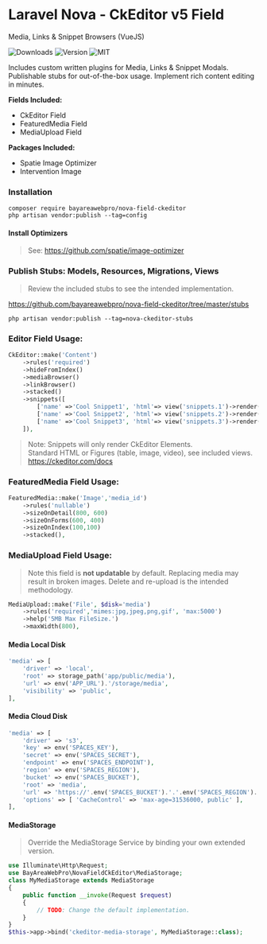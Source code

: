 # Laravel Nova - CkEditor v5 Field
Media, Links & Snippet Browsers (VueJS)

![Downloads](https://img.shields.io/packagist/dt/bayareawebpro/nova-field-ckeditor.svg)
![Version](https://img.shields.io/github/v/release/bayareawebpro/nova-field-ckeditor.svg)
![MIT](https://img.shields.io/badge/License-MIT-success.svg)

Includes custom written plugins for Media, Links & Snippet Modals.
Publishable stubs for out-of-the-box usage. Implement rich content editing in minutes.

**Fields Included:** 
- CkEditor Field
- FeaturedMedia Field
- MediaUpload Field

**Packages Included:** 
- Spatie Image Optimizer
- Intervention Image

### Installation
```shell script
composer require bayareawebpro/nova-field-ckeditor
php artisan vendor:publish --tag=config
```

#### Install Optimizers

> See: https://github.com/spatie/image-optimizer

### Publish Stubs: Models, Resources, Migrations, Views

> Review the included stubs to see the intended implementation.

https://github.com/bayareawebpro/nova-field-ckeditor/tree/master/stubs

```shell script
php artisan vendor:publish --tag=nova-ckeditor-stubs
```

### Editor Field Usage:
```php
CkEditor::make('Content')
    ->rules('required')
    ->hideFromIndex()
    ->mediaBrowser()
    ->linkBrowser()
    ->stacked()
    ->snippets([
        ['name' =>'Cool Snippet1', 'html'=> view('snippets.1')->render()],
        ['name' =>'Cool Snippet2', 'html'=> view('snippets.2')->render()],
        ['name' =>'Cool Snippet3', 'html'=> view('snippets.3')->render()],
    ]),
```

> Note: Snippets will only render CkEditor Elements.  
> Standard HTML or Figures (table, image, video), see included views.
> https://ckeditor.com/docs

### FeaturedMedia Field Usage:

```php
FeaturedMedia::make('Image','media_id')
    ->rules('nullable')
    ->sizeOnDetail(800, 600)
    ->sizeOnForms(600, 400)
    ->sizeOnIndex(100,100)
    ->stacked(),
```


### MediaUpload Field Usage:

> Note this field is **not updatable** by default. 
> Replacing media may result in broken images.
> Delete and re-upload is the intended methodology.

```php
MediaUpload::make('File', $disk='media')
    ->rules('required','mimes:jpg,jpeg,png,gif', 'max:5000')
    ->help('5MB Max FileSize.')
    ->maxWidth(800),
```

#### Media Local Disk
```php
'media' => [
    'driver' => 'local',
    'root' => storage_path('app/public/media'),
    'url' => env('APP_URL').'/storage/media',
    'visibility' => 'public',
],
```

#### Media Cloud Disk
```php
'media' => [
    'driver' => 's3',
    'key' => env('SPACES_KEY'),
    'secret' => env('SPACES_SECRET'),
    'endpoint' => env('SPACES_ENDPOINT'),
    'region' => env('SPACES_REGION'),
    'bucket' => env('SPACES_BUCKET'),
    'root' => 'media',
    'url' => 'https://'.env('SPACES_BUCKET').'.'.env('SPACES_REGION').'.cdn.digitaloceanspaces.com/media',
    'options' => [ 'CacheControl' => 'max-age=31536000, public' ],
],
```

#### MediaStorage 

> Override the MediaStorage Service by binding your own extended version.

```php
use Illuminate\Http\Request;
use BayAreaWebPro\NovaFieldCkEditor\MediaStorage;
class MyMediaStorage extends MediaStorage
{
    public function __invoke(Request $request)
    {
        // TODO: Change the default implementation.
    }
}
$this->app->bind('ckeditor-media-storage', MyMediaStorage::class);
```
